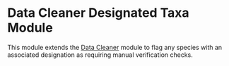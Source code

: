 # Data Cleaner Designated Taxa Module #

This module extends the [Data Cleaner](WarehouseModuleDataCleaner.md) module to flag any species with an associated designation as requiring manual verification checks.